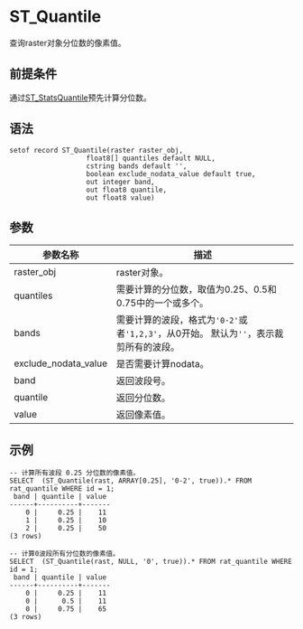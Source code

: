 # ST\_Quantile

查询raster对象分位数的像素值。

## 前提条件

通过[ST\_StatsQuantile]()预先计算分位数。

## 语法

```
setof record ST_Quantile(raster raster_obj,
                   float8[] quantiles default NULL,
                   cstring bands default '',
                   boolean exclude_nodata_value default true, 
                   out integer band,
                   out float8 quantile,
                   out float8 value)
```

## 参数

|参数名称|描述|
|----|--|
|raster\_obj|raster对象。|
|quantiles|需要计算的分位数，取值为0.25、0.5和0.75中的一个或多个。|
|bands|需要计算的波段，格式为`'0-2'`或者`'1,2,3'`，从0开始。 默认为`''`，表示裁剪所有的波段。|
|exclude\_nodata\_value|是否需要计算nodata。|
|band|返回波段号。|
|quantile|返回分位数。|
|value|返回像素值。|

## 示例

```
-- 计算所有波段 0.25 分位数的像素值。
SELECT  (ST_Quantile(rast, ARRAY[0.25], '0-2', true)).* FROM rat_quantile WHERE id = 1;
 band | quantile | value 
------+----------+-------
    0 |     0.25 |    11
    1 |     0.25 |    10
    2 |     0.25 |    50
(3 rows)

-- 计算0波段所有分位数的像素值。
SELECT  (ST_Quantile(rast, NULL, '0', true)).* FROM rat_quantile WHERE id = 1;
 band | quantile | value 
------+----------+-------
    0 |     0.25 |    11
    0 |      0.5 |    11
    0 |     0.75 |    65
(3 rows)
```

